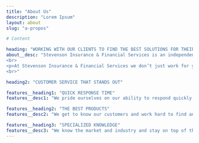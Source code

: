 ```yaml
---
title: "About Us"
description: "Lorem Ipsum"
layout: about
slug: "a-propos"

# Content

heading: "WORKING WITH OUR CLIENTS TO FIND THE BEST SOLUTIONS FOR THEIR NEEDS"
about__desc: "Stevenson Insurance & Financial Services is an independent insurance brokerage firm in the Vaudreuil-Soulanges region of Quebec. The company is owned and operated by Alan Stevenson, a seasoned professional insurance broker with an outstanding reputation among customers, peers, as well as within the community. A reputation that’s based on proven customer service excellence, solid industry knowledge, and authentic relationship-building.</p>
<br>
<p>At Stevenson Insurance & Financial Services we don’t just work for you, we work with you, making it our business to fully understand your situation and priorities, so we can offer you the products and solutions to suit your needs and budget. We also work to ensure that you fully understand those products and solutions so that you can make informed decisions about what is best for you, your family, and your business.</p>
<br>"

heading2: "CUSTOMER SERVICE THAT STANDS OUT"

features__heading1: "QUICK RESPONSE TIME"
features__desc1: "We pride ourselves on our ability to respond quickly and decisively to the needs of our customers. Whether for a quote or help with a claim, we’re here for you when you need us."

features__heading2: "THE BEST PRODUCTS"
features__desc2: "We get to know our customers and work hard to find and offer them only the best products based on their needs and budget, providing them with the peace of mind to focus on what matters."

features__heading3: "SPECIALIZED KNOWLEDGE"
features__desc3: "We know the market and industry and stay on top of the trends, staying ahead of the curve and passing that knowledge along to our clients so they can make the best decisions for their needs."
---
```

